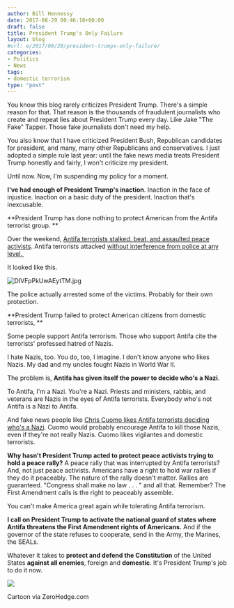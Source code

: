 ```yaml
---
author: Bill Hennessy
date: 2017-08-29 00:46:18+00:00
draft: false
title: President Trump's Only Failure
layout: blog
#url: e/2017/08/28/president-trumps-only-failure/
categories:
- Politics
- News
tags:
- domestic terrorism
type: "post"
---
```


You know this blog rarely criticizes President Trump. There's a simple reason for that. That reason is the thousands of fraudulent journalists who create and repeat lies about President Trump every day. Like Jake "The Fake" Tapper. Those fake journalists don't need my help.

You also know that I have criticized President Bush, Republican candidates for president, and many, many other Republicans and conservatives. I just adopted a simple rule last year: until the fake news media treats President Trump honestly and fairly, I won't criticize my president.

Until now. Now, I'm suspending my policy for a moment.

**I've had enough of President Trump's inaction**. Inaction in the face of injustice. Inaction on a basic duty of the president. Inaction that's inexcusable.

**President Trump has done nothing to protect American from the Antifa terrorist group. **

Over the weekend, [Antifa terrorists stalked, beat, and assaulted peace activists](https://www.thegatewaypundit.com/2017/08/japanese-american-trump-supporter-chased-beaten-pepper-sprayed-alt-left-antifa-mob-arrested-berkeley-police/). Antifa terrorists attacked [without interference from police at any level. ](https://www.thegatewaypundit.com/2017/08/disgusting-antifa-mob-spits-pro-trump-activist-berkeley-video/)

It looked like this.

![DIVFpPkUwAEytTM.jpg](https://hennessysview.com/wp-content/uploads/2017/08/DIVFpPkUwAEytTM.jpg)


The police actually arrested some of the victims. Probably for their own protection.

**President Trump failed to protect American citizens from domestic terrorists, **

Some people support Antifa terrorism. Those who support Antifa cite the terrorists' professed hatred of Nazis.

I hate Nazis, too. You do, too, I imagine. I don't know anyone who likes Nazis. My dad and my uncles fought Nazis in World War II.

The problem is, **Antifa has given itself the power to decide who's a Nazi**.

To Antifa, I'm a Nazi. You're a Nazi. Priests and ministers, rabbis, and veterans are Nazis in the eyes of Antifa terrorists. Everybody who's not Antifa is a Nazi to Antifa.

And fake news people like [Chris Cuomo likes Antifa terrorists deciding who's a Nazi](https://www.thegatewaypundit.com/2017/08/cnns-chris-cuomo-gets-roasted-twitter-defending-antifa-violence/). Cuomo would probably encourage Antifa to kill those Nazis, even if they're not really Nazis. Cuomo likes vigilantes and domestic terrorists.

**Why hasn't President Trump acted to protect peace activists trying to hold a peace rally?** A peace rally that was interrupted by Antifa terrorists? And, not just peace activists. Americans have a right to hold war rallies if they do it peaceably. The nature of the rally doesn't matter. Rallies are guaranteed. "Congress shall make no law . . . " and all that. Remember? The First Amendment calls is the right to peaceably assemble.

You can't make America great again while tolerating Antifa terrorism.

**I call on President Trump to activate the national guard of states where Antifa threatens the First Amendment rights of Americans.** And if the governor of the state refuses to cooperate, send in the Army, the Marines, the SEALs.

Whatever it takes to **protect and defend the Constitution** of the United States **against all enemies**, foreign and **domestic**. It's President Trump's job to do it now.

![](https://hennessysview.com/wp-content/uploads/2017/08/img_0269.png)


Cartoon via ZeroHedge.com
